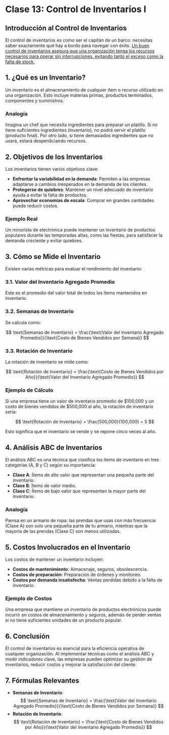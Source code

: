 # Clase 13: Control de Inventarios I

## Introducción al Control de Inventarios

El control de inventarios es como ser el capitán de un barco: necesitas saber exactamente qué hay a bordo para navegar con éxito. [Un buen control de inventarios asegura que una organización tenga los recursos necesarios para operar sin interrupciones, evitando tanto el exceso como la falta de stock.](https://atlas.org/api/v1/files?documentId=e0a5ee8b-5f19-41e7-ae65-130602dfa5af)

## 1. ¿Qué es un Inventario?

Un inventario es el almacenamiento de cualquier ítem o recurso utilizado en una organización. Esto incluye materias primas, productos terminados, componentes y suministros.

### Analogía

Imagina un chef que necesita ingredientes para preparar un platillo. Si no tiene suficientes ingredientes (inventario), no podrá servir el platillo (producto final). Por otro lado, si tiene demasiados ingredientes que no usará, estará desperdiciando recursos.

## 2. Objetivos de los Inventarios

Los inventarios tienen varios objetivos clave:

- **Enfrentar la variabilidad en la demanda**: Permiten a las empresas adaptarse a cambios inesperados en la demanda de los clientes.
- **Protegerse de quiebres**: Mantener un nivel adecuado de inventario ayuda a evitar la falta de productos.
- **Aprovechar economías de escala**: Comprar en grandes cantidades puede reducir costos.

### Ejemplo Real

Un minorista de electrónica puede mantener un inventario de productos populares durante las temporadas altas, como las fiestas, para satisfacer la demanda creciente y evitar quiebres.

## 3. Cómo se Mide el Inventario

Existen varias métricas para evaluar el rendimiento del inventario:

### 3.1. Valor del Inventario Agregado Promedio

Este es el promedio del valor total de todos los ítems mantenidos en inventario.

### 3.2. Semanas de Inventario

Se calcula como:

$$
\text{Semanas de Inventario} = \frac{\text{Valor del Inventario Agregado Promedio}}{\text{Costo de Bienes Vendidos por Semana}}
$$

### 3.3. Rotación de Inventario

La rotación de inventario se mide como:

$$
\text{Rotación de Inventario} = \frac{\text{Costo de Bienes Vendidos por Año}}{\text{Valor del Inventario Agregado Promedio}}
$$

### Ejemplo de Cálculo

Si una empresa tiene un valor de inventario promedio de \$100,000 y un costo de bienes vendidos de \$500,000 al año, la rotación de inventario sería:

$$
\text{Rotación de Inventario} = \frac{500,000}{100,000} = 5
$$

Esto significa que el inventario se vende y se repone cinco veces al año.

## 4. Análisis ABC de Inventarios

El análisis ABC es una técnica que clasifica los ítems de inventario en tres categorías (A, B y C) según su importancia:

- **Clase A**: Ítems de alto valor que representan una pequeña parte del inventario.
- **Clase B**: Ítems de valor medio.
- **Clase C**: Ítems de bajo valor que representan la mayor parte del inventario.

### Analogía

Piensa en un armario de ropa: las prendas que usas con más frecuencia (Clase A) son solo una pequeña parte de tu armario, mientras que la mayoría de las prendas (Clase C) son menos utilizadas.

## 5. Costos Involucrados en el Inventario

Los costos de mantener un inventario incluyen:

- **Costos de mantenimiento**: Almacenaje, seguros, obsolescencia.
- **Costos de preparación**: Preparación de órdenes y monitoreo.
- **Costos por demanda insatisfecha**: Ventas perdidas debido a la falta de inventario.

### Ejemplo de Costos

Una empresa que mantiene un inventario de productos electrónicos puede incurrir en costos de almacenamiento y seguros, además de perder ventas si no tiene suficientes unidades de un producto popular.

## 6. Conclusión

El control de inventarios es esencial para la eficiencia operativa de cualquier organización. Al implementar técnicas como el análisis ABC y medir indicadores clave, las empresas pueden optimizar su gestión de inventarios, reducir costos y mejorar la satisfacción del cliente.

## 7. Fórmulas Relevantes

- **Semanas de Inventario**:
  $$
   \text{Semanas de Inventario} = \frac{\text{Valor del Inventario Agregado Promedio}}{\text{Costo de Bienes Vendidos por Semana}}
  $$
- **Rotación de Inventario**:
  $$
   \text{Rotación de Inventario} = \frac{\text{Costo de Bienes Vendidos por Año}}{\text{Valor del Inventario Agregado Promedio}}
  $$

